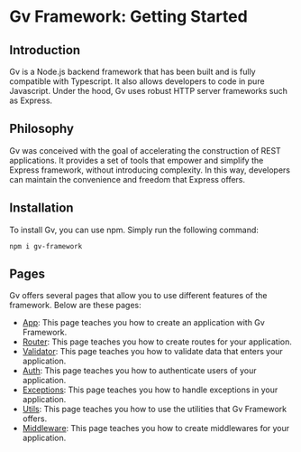 # Gv Framework: Getting Started

## Introduction

Gv is a Node.js backend framework that has been built and is fully compatible with Typescript. It also allows developers to code in pure Javascript. Under the hood, Gv uses robust HTTP server frameworks such as Express.

## Philosophy

Gv was conceived with the goal of accelerating the construction of REST applications. It provides a set of tools that empower and simplify the Express framework, without introducing complexity. In this way, developers can maintain the convenience and freedom that Express offers.

## Installation

To install Gv, you can use npm. Simply run the following command:

```
npm i gv-framework
```

## Pages

Gv offers several pages that allow you to use different features of the framework. Below are these pages:

- [App](docs/app.md): This page teaches you how to create an application with Gv Framework.
- [Router](docs/router.md): This page teaches you how to create routes for your application.
- [Validator](docs/validator.md): This page teaches you how to validate data that enters your application.
- [Auth](docs/auth.md): This page teaches you how to authenticate users of your application.
- [Exceptions](docs/exceptions.md): This page teaches you how to handle exceptions in your application.
- [Utils](docs/utils.md): This page teaches you how to use the utilities that Gv Framework offers.
- [Middleware](docs/middleware.md): This page teaches you how to create middlewares for your application.